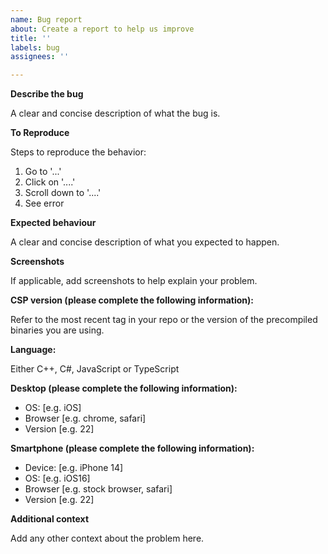```yaml
---
name: Bug report
about: Create a report to help us improve
title: ''
labels: bug
assignees: ''

---
```


**Describe the bug**

A clear and concise description of what the bug is.

**To Reproduce**

Steps to reproduce the behavior:
1. Go to '...'
2. Click on '....'
3. Scroll down to '....'
4. See error

**Expected behaviour**

A clear and concise description of what you expected to happen.

**Screenshots**

If applicable, add screenshots to help explain your problem.

**CSP version (please complete the following information):**

Refer to the most recent tag in your repo or the version of the precompiled binaries you are using.

**Language:**

Either C++, C#, JavaScript or TypeScript

**Desktop (please complete the following information):**

 - OS: [e.g. iOS]
 - Browser [e.g. chrome, safari]
 - Version [e.g. 22]

**Smartphone (please complete the following information):**

 - Device: [e.g. iPhone 14]
 - OS: [e.g. iOS16]
 - Browser [e.g. stock browser, safari]
 - Version [e.g. 22]

**Additional context**

Add any other context about the problem here.
